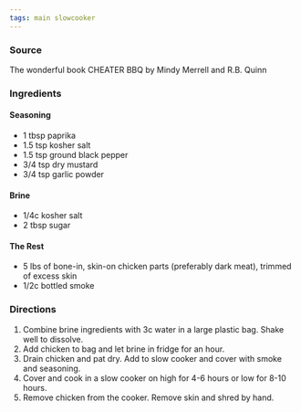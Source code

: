 ```yaml
---
tags: main slowcooker
---
```


### Source
The wonderful book CHEATER BBQ by Mindy Merrell and R.B. Quinn

### Ingredients

#### Seasoning
* 1 tbsp paprika
* 1.5 tsp kosher salt
* 1.5 tsp ground black pepper
* 3/4 tsp dry mustard
* 3/4 tsp garlic powder

#### Brine
* 1/4c kosher salt
* 2 tbsp sugar

#### The Rest
* 5 lbs of bone-in, skin-on chicken parts (preferably dark meat), trimmed of excess skin
* 1/2c bottled smoke

### Directions
1. Combine brine ingredients with 3c water in a large plastic bag. Shake well to dissolve.
2. Add chicken to bag and let brine in fridge for an hour.
3. Drain chicken and pat dry. Add to slow cooker and cover with smoke and seasoning.
4. Cover and cook in a slow cooker on high for 4-6 hours or low for 8-10 hours.
5. Remove chicken from the cooker. Remove skin and shred by hand.
